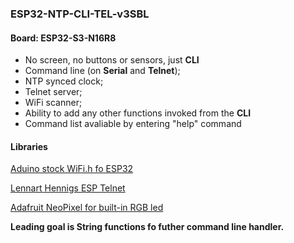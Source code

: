 ### ESP32-NTP-CLI-TEL-v3SBL

#### Board: ESP32-S3-N16R8
- No screen, no buttons or sensors, just **CLI**
- Command line (on **Serial** and **Telnet**);
- NTP synced clock;
- Telnet server;
- WiFi scanner;
- Ability to add any other functions invoked from the **CLI**
- Command list avaliable by entering "help" command

#### Libraries
[Aduino stock WiFi.h fo ESP32](https://github.com/espressif/arduino-esp32/blob/master/libraries/WiFi/src/WiFi.h)

[Lennart Hennigs ESP Telnet](https://github.com/LennartHennigs/ESPTelnet)

[Adafruit NeoPixel for built-in RGB led](https://github.com/adafruit/Adafruit_NeoPixel)


**Leading goal is String functions fo futher command line handler.**
